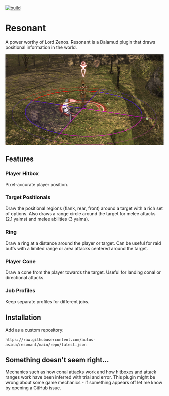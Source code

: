 [![build](https://github.com/aulus-asina/resonant/actions/workflows/plugin.yml/badge.svg)](https://github.com/aulus-asina/resonant/actions/workflows/plugin.yml)

# Resonant
A power worthy of Lord Zenos. Resonant is a Dalamud plugin that draws positional information in the world. 

![Target positionals with player hitbox](/repo/positionals.png)
## Features
### Player Hitbox
Pixel-accurate player position.
### Target Positionals
Draw the positional regions (flank, rear, front) around a target with a rich set of options. Also draws a range circle around the target for melee attacks (2.1 yalms) and melee abilities (3 yalms).
### Ring
Draw a ring at a distance around the player or target. Can be useful for raid buffs with a limited range or area attacks centered around the target.
### Player Cone
Draw a cone from the player towards the target. Useful for landing conal or directional attacks.
### Job Profiles
Keep separate profiles for different jobs.

## Installation
Add as a custom repository:
```
https://raw.githubusercontent.com/aulus-asina/resonant/main/repo/latest.json
```

## Something doesn't seem right...
Mechanics such as how conal attacks work and how hitboxes and attack ranges work
have been inferred with trial and error. This plugin might be wrong about some
game mechanics - if something appears off let me know by opening a GitHub issue.